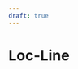 ```yaml
---
draft: true
---
```

# Loc-Line

<!--
TODO: Discuss Loc Line and its uses. Probably worth having some videos or at least pictures.
-->